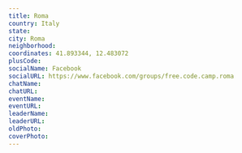 ```yaml
---
title: Roma
country: Italy
state: 
city: Roma
neighborhood: 
coordinates: 41.893344, 12.483072
plusCode:
socialName: Facebook
socialURL: https://www.facebook.com/groups/free.code.camp.roma
chatName:
chatURL:
eventName:
eventURL:
leaderName:
leaderURL:
oldPhoto: 
coverPhoto:
---
```

